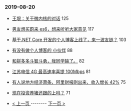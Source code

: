 ### 2019-08-20 
- [王垠：关于微内核的对话](https://www.v2ex.com/t/593333) 125
- [男友想买蔚来 es6，想来听听大家意见](https://www.v2ex.com/t/593504) 117
- [基于.NET Core 开发的个人博客上线了，来一波友链？](https://www.v2ex.com/t/593371) 103
- [有没有做个人博客的 小伙伴](https://www.v2ex.com/t/593416) 88
- [和拼多多斗智斗勇，我同学输了。](https://www.v2ex.com/t/593512) 82
- [江苏电信 4G 最高速率喜提 100Mbps](https://www.v2ex.com/t/593356) 81
- [有人说地方经济萧条，阿里财报刚出来，收入增长 42%](https://www.v2ex.com/t/593389) 75
- [现在投资养猪还跟的上吗？](https://www.v2ex.com/t/593434) 71 

- [ < 上一页 ](https://github.com/able8/v2ex-hot-record/blob/master/2019-08-19.md) -------- [ 下一页 > ](https://github.com/able8/v2ex-hot-record/blob/master/2019-08-21.md)